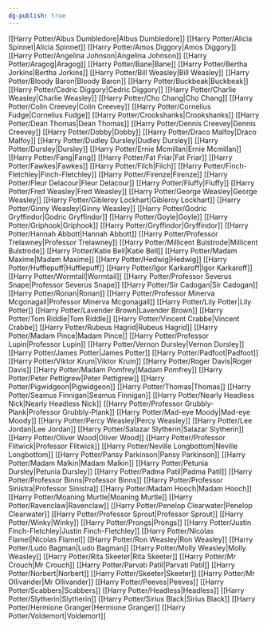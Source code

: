 ```yaml
---
dg-publish: true
---
```

[[Harry Potter/Albus Dumbledore\|Albus Dumbledore]]
[[Harry Potter/Alicia Spinnet\|Alicia Spinnet]]
[[Harry Potter/Amos Diggory\|Amos Diggory]]
[[Harry Potter/Angelina Johnson\|Angelina Johnson]]
[[Harry Potter/Aragog\|Aragog]]
[[Harry Potter/Bane\|Bane]]
[[Harry Potter/Bertha Jorkins\|Bertha Jorkins]]
[[Harry Potter/Bill Weasley\|Bill Weasley]]
[[Harry Potter/Bloody Baron\|Bloody Baron]]
[[Harry Potter/Buckbeak\|Buckbeak]]
[[Harry Potter/Cedric Diggory\|Cedric Diggory]]
[[Harry Potter/Charlie Weasley\|Charlie Weasley]]
[[Harry Potter/Cho Chang\|Cho Chang]]
[[Harry Potter/Colin Creevey\|Colin Creevey]]
[[Harry Potter/Cornelius Fudge\|Cornelius Fudge]]
[[Harry Potter/Crookshanks\|Crookshanks]]
[[Harry Potter/Dean Thomas\|Dean Thomas]]
[[Harry Potter/Dennis Creevey\|Dennis Creevey]]
[[Harry Potter/Dobby\|Dobby]]
[[Harry Potter/Draco Malfoy\|Draco Malfoy]]
[[Harry Potter/Dudley Dursley\|Dudley Dursley]]
[[Harry Potter/Dursley\|Dursley]]
[[Harry Potter/Ernie Mcmillan\|Ernie Mcmillan]]
[[Harry Potter/Fang\|Fang]]
[[Harry Potter/Fat Friar\|Fat Friar]]
[[Harry Potter/Fawkes\|Fawkes]]
[[Harry Potter/Filch\|Filch]]
[[Harry Potter/Finch-Fletchley\|Finch-Fletchley]]
[[Harry Potter/Firenze\|Firenze]]
[[Harry Potter/Fleur Delacour\|Fleur Delacour]]
[[Harry Potter/Fluffy\|Fluffy]]
[[Harry Potter/Fred Weasley\|Fred Weasley]]
[[Harry Potter/George Weasley\|George Weasley]]
[[Harry Potter/Gibleroy Lockhart\|Gibleroy Lockhart]]
[[Harry Potter/Ginny Weasley\|Ginny Weasley]]
[[Harry Potter/Godric Gryffindor\|Godric Gryffindor]]
[[Harry Potter/Goyle\|Goyle]]
[[Harry Potter/Griphook\|Griphook]]
[[Harry Potter/Gryffindor\|Gryffindor]]
[[Harry Potter/Hannah Abbott\|Hannah Abbott]]
[[Harry Potter/Professor Trelawney\|Professor Trelawney]]
[[Harry Potter/Millicent Bulstrode\|Millicent Bulstrode]]
[[Harry Potter/Katie Bell\|Katie Bell]]
[[Harry Potter/Madam Maxime\|Madam Maxime]]
[[Harry Potter/Hedwig\|Hedwig]]
[[Harry Potter/Hufflepuff\|Hufflepuff]]
[[Harry Potter/Igor Karkaroff\|Igor Karkaroff]]
[[Harry Potter/Wormtail\|Wormtail]]
[[Harry Potter/Professor Severus Snape\|Professor Severus Snape]]
[[Harry Potter/Sir Cadogan\|Sir Cadogan]]
[[Harry Potter/Ronan\|Ronan]]
[[Harry Potter/Professor Minerva Mcgonagall\|Professor Minerva Mcgonagall]]
[[Harry Potter/Lily Potter\|Lily Potter]]
[[Harry Potter/Lavender Brown\|Lavender Brown]]
[[Harry Potter/Tom Riddle\|Tom Riddle]]
[[Harry Potter/Vincent Crabbe\|Vincent Crabbe]]
[[Harry Potter/Rubeus Hagrid\|Rubeus Hagrid]]
[[Harry Potter/Madam Pince\|Madam Pince]]
[[Harry Potter/Professor Lupin\|Professor Lupin]]
[[Harry Potter/Vernon Dursley\|Vernon Dursley]]
[[Harry Potter/James Potter\|James Potter]]
[[Harry Potter/Padfoot\|Padfoot]]
[[Harry Potter/Viktor Krum\|Viktor Krum]]
[[Harry Potter/Roger Davis\|Roger Davis]]
[[Harry Potter/Madam Pomfrey\|Madam Pomfrey]]
[[Harry Potter/Peter Pettigrew\|Peter Pettigrew]]
[[Harry Potter/Pigwidgeon\|Pigwidgeon]]
[[Harry Potter/Thomas\|Thomas]]
[[Harry Potter/Seamus Finnigan\|Seamus Finnigan]]
[[Harry Potter/Nearly Headless Nick\|Nearly Headless Nick]]
[[Harry Potter/Professor Grubbly-Plank\|Professor Grubbly-Plank]]
[[Harry Potter/Mad-eye Moody\|Mad-eye Moody]]
[[Harry Potter/Percy Weasley\|Percy Weasley]]
[[Harry Potter/Lee Jordan\|Lee Jordan]]
[[Harry Potter/Salazar Slytherin\|Salazar Slytherin]]
[[Harry Potter/Oliver Wood\|Oliver Wood]]
[[Harry Potter/Professor Flitwick\|Professor Flitwick]]
[[Harry Potter/Neville Longbottom\|Neville Longbottom]]
[[Harry Potter/Pansy Parkinson\|Pansy Parkinson]]
[[Harry Potter/Madam Malkin\|Madam Malkin]]
[[Harry Potter/Petunia Dursley\|Petunia Dursley]]
[[Harry Potter/Padma Patil\|Padma Patil]]
[[Harry Potter/Professor Binns\|Professor Binns]]
[[Harry Potter/Professor Sinistra\|Professor Sinistra]]
[[Harry Potter/Madam Hooch\|Madam Hooch]]
[[Harry Potter/Moaning Murtle\|Moaning Murtle]]
[[Harry Potter/Ravenclaw\|Ravenclaw]]
[[Harry Potter/Penelop Clearwater\|Penelop Clearwater]]
[[Harry Potter/Professor Sprout\|Professor Sprout]]
[[Harry Potter/Winky\|Winky]]
[[Harry Potter/Prongs\|Prongs]]
[[Harry Potter/Justin Finch-Fletchley\|Justin Finch-Fletchley]]
[[Harry Potter/Nicolas Flamel\|Nicolas Flamel]]
[[Harry Potter/Ron Weasley\|Ron Weasley]]
[[Harry Potter/Ludo Bagman\|Ludo Bagman]]
[[Harry Potter/Molly Weasley\|Molly Weasley]]
[[Harry Potter/Rita Skeeter\|Rita Skeeter]]
[[Harry Potter/Mr Crouch\|Mr Crouch]]
[[Harry Potter/Parvati Patil\|Parvati Patil]]
[[Harry Potter/Norbert\|Norbert]]
[[Harry Potter/Skeeter\|Skeeter]]
[[Harry Potter/Mr Ollivander\|Mr Ollivander]]
[[Harry Potter/Peeves\|Peeves]]
[[Harry Potter/Scabbers\|Scabbers]]
[[Harry Potter/Headless\|Headless]]
[[Harry Potter/Slytherin\|Slytherin]]
[[Harry Potter/Sirius Black\|Sirius Black]]
[[Harry Potter/Hermione Granger\|Hermione Granger]]
[[Harry Potter/Voldemort\|Voldemort]]
